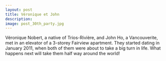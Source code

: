 ```yaml
---
layout: post
title: Véronique et John
description:
image: post_30th_party.jpg
---
```


Véronique Nobert, a native of Trios-Rivière, and John Ho, a Vancouverite, met in an elevator of a 3-storey Fairview apartment. They started dating in January 2011, when both of them were about to take a big turn in life. What happens next will take them half way around the world!
